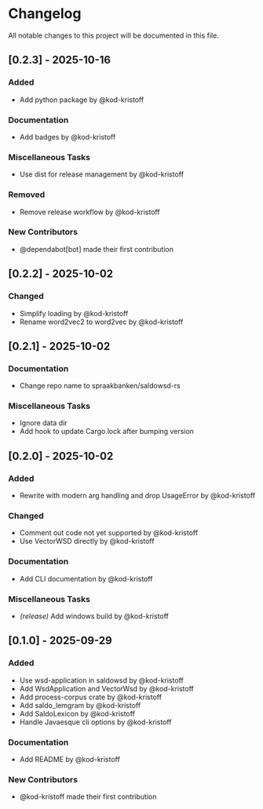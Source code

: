 # Changelog

All notable changes to this project will be documented in this file.

## [0.2.3] - 2025-10-16

### Added

- Add python package by @kod-kristoff

### Documentation

- Add badges by @kod-kristoff

### Miscellaneous Tasks

- Use dist for release management by @kod-kristoff

### Removed

- Remove release workflow by @kod-kristoff

### New Contributors

- @dependabot[bot] made their first contribution

## [0.2.2] - 2025-10-02

### Changed

- Simplify loading by @kod-kristoff
- Rename word2vec2 to word2vec by @kod-kristoff

## [0.2.1] - 2025-10-02

### Documentation

- Change repo name to spraakbanken/saldowsd-rs

### Miscellaneous Tasks

- Ignore data dir
- Add hook to update Cargo.lock after bumping version

## [0.2.0] - 2025-10-02

### Added

- Rewrite with modern arg handling and drop UsageError by @kod-kristoff

### Changed

- Comment out code not yet supported by @kod-kristoff
- Use VectorWSD directly by @kod-kristoff

### Documentation

- Add CLI documentation by @kod-kristoff

### Miscellaneous Tasks

- _(release)_ Add windows build by @kod-kristoff

## [0.1.0] - 2025-09-29

### Added

- Use wsd-application in saldowsd by @kod-kristoff
- Add WsdApplication and VectorWsd by @kod-kristoff
- Add process-corpus crate by @kod-kristoff
- Add saldo_lemgram by @kod-kristoff
- Add SaldoLexicon by @kod-kristoff
- Handle Javaesque cli options by @kod-kristoff

### Documentation

- Add README by @kod-kristoff

### New Contributors

- @kod-kristoff made their first contribution
